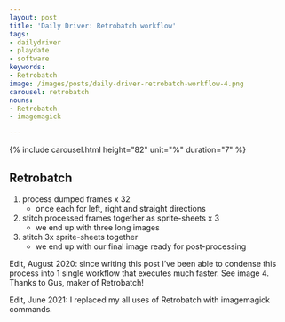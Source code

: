 ```yaml
---
layout: post
title: 'Daily Driver: Retrobatch workflow'
tags:
- dailydriver
- playdate
- software
keywords:
- Retrobatch
image: /images/posts/daily-driver-retrobatch-workflow-4.png
carousel: retrobatch
nouns:
- Retrobatch
- imagemagick

---
```

{% include carousel.html height="82" unit="%" duration="7" %}

## Retrobatch

1. process dumped frames x 32
   * once each for left, right and straight directions
2. stitch processed frames together as sprite-sheets x 3
   * we end up with three long images
3. stitch 3x sprite-sheets together
   * we end up with our final image ready for post-processing

Edit, August 2020: since writing this post I’ve been able to condense this process into 1 single workflow that executes much faster. See image 4. Thanks to Gus, maker of Retrobatch!

Edit, June 2021: I replaced my all uses of Retrobatch with imagemagick commands.